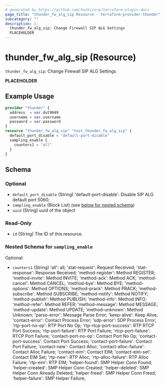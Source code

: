 ```yaml
---
# generated by https://github.com/hashicorp/terraform-plugin-docs
page_title: "thunder_fw_alg_sip Resource - terraform-provider-thunder"
subcategory: ""
description: |-
  thunder_fw_alg_sip: Change Firewall SIP ALG Settings
  PLACEHOLDER
---
```


# thunder_fw_alg_sip (Resource)

`thunder_fw_alg_sip`: Change Firewall SIP ALG Settings

__PLACEHOLDER__

## Example Usage

```terraform
provider "thunder" {
  address  = var.dut9049
  username = var.username
  password = var.password
}
resource "thunder_fw_alg_sip" "test_thunder_fw_alg_sip" {
  default_port_disable = "default-port-disable"
  sampling_enable {
    counters1 = "all"
  }
}
```

<!-- schema generated by tfplugindocs -->
## Schema

### Optional

- `default_port_disable` (String) 'default-port-disable': Disable SIP ALG default port 5060;
- `sampling_enable` (Block List) (see [below for nested schema](#nestedblock--sampling_enable))
- `uuid` (String) uuid of the object

### Read-Only

- `id` (String) The ID of this resource.

<a id="nestedblock--sampling_enable"></a>
### Nested Schema for `sampling_enable`

Optional:

- `counters1` (String) 'all': all; 'stat-request': Request Received; 'stat-response': Response Received; 'method-register': Method REGISTER; 'method-invite': Method INVITE; 'method-ack': Method ACK; 'method-cancel': Method CANCEL; 'method-bye': Method BYE; 'method-options': Method OPTIONS; 'method-prack': Method PRACK; 'method-subscribe': Method SUBSCRIBE; 'method-notify': Method NOTIFY; 'method-publish': Method PUBLISH; 'method-info': Method INFO; 'method-refer': Method REFER; 'method-message': Method MESSAGE; 'method-update': Method UPDATE; 'method-unknown': Method Unknown; 'parse-error': Message Parse Error; 'keep-alive': Keep Alive; 'contact-error': Contact Process Error; 'sdp-error': SDP Process Error; 'rtp-port-no-op': RTP Port No Op; 'rtp-rtcp-port-success': RTP RTCP Port Success; 'rtp-port-failure': RTP Port Failure; 'rtcp-port-failure': RTCP Port Failure; 'contact-port-no-op': Contact Port No Op; 'contact-port-success': Contact Port Success; 'contact-port-failure': Contact Port Failure; 'contact-new': Contact Alloc; 'contact-alloc-failure': Contact Alloc Failure; 'contact-eim': Contact EIM; 'contact-eim-set': Contact EIM Set; 'rtp-new': RTP Alloc; 'rtp-alloc-failure': RTP Alloc Failure; 'rtp-eim': RTP EIM; 'helper-found': SMP Helper Conn Found; 'helper-created': SMP Helper Conn Created; 'helper-deleted': SMP Helper Conn Already Deleted; 'helper-freed': SMP Helper Conn Freed; 'helper-failure': SMP Helper Failure;


